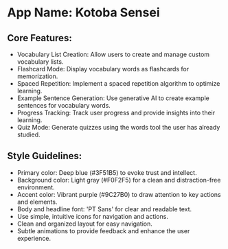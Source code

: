 # **App Name**: Kotoba Sensei

## Core Features:

- Vocabulary List Creation: Allow users to create and manage custom vocabulary lists.
- Flashcard Mode: Display vocabulary words as flashcards for memorization.
- Spaced Repetition: Implement a spaced repetition algorithm to optimize learning.
- Example Sentence Generation: Use generative AI to create example sentences for vocabulary words.
- Progress Tracking: Track user progress and provide insights into their learning.
- Quiz Mode: Generate quizzes using the words tool the user has already studied.

## Style Guidelines:

- Primary color: Deep blue (#3F51B5) to evoke trust and intellect.
- Background color: Light gray (#F0F2F5) for a clean and distraction-free environment.
- Accent color: Vibrant purple (#9C27B0) to draw attention to key actions and elements.
- Body and headline font: 'PT Sans' for clear and readable text.
- Use simple, intuitive icons for navigation and actions.
- Clean and organized layout for easy navigation.
- Subtle animations to provide feedback and enhance the user experience.